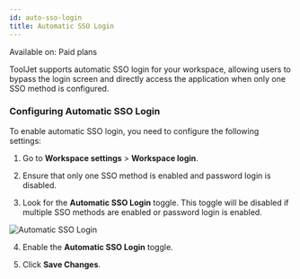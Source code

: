 ```yaml
---
id: auto-sso-login
title: Automatic SSO Login
---
```


<div className='badge badge--primary heading-badge'>Available on: Paid plans</div>

ToolJet supports automatic SSO login for your workspace, allowing users to bypass the login screen and directly access the application when only one SSO method is configured.

### Configuring Automatic SSO Login

To enable automatic SSO login, you need to configure the following settings:

1. Go to **Workspace settings** > **Workspace login**.

2. Ensure that only one SSO method is enabled and password login is disabled.

3. Look for the **Automatic SSO Login** toggle. This toggle will be disabled if multiple SSO methods are enabled or password login is enabled.

  <div style={{textAlign: 'center'}}>
  <img className="screenshot-full" src="/img/sso/auto-sso-login.png" alt="Automatic SSO Login" />
  </div>

4. Enable the **Automatic SSO Login** toggle.

5. Click **Save Changes**.